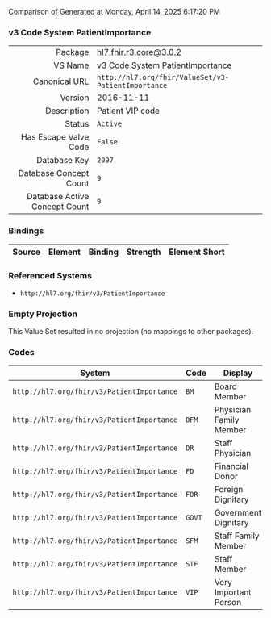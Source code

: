 Comparison of 
Generated at Monday, April 14, 2025 6:17:20 PM

### v3 Code System PatientImportance

|      |     |
| ---: | --- |
| Package | hl7.fhir.r3.core@3.0.2 |
| VS Name | v3 Code System PatientImportance |
| Canonical URL | `http://hl7.org/fhir/ValueSet/v3-PatientImportance` |
| Version | 2016-11-11 |
| Description | Patient VIP code |
| Status | `Active` |
| Has Escape Valve Code | `False` |
| Database Key | `2097` |
| Database Concept Count | `9` |
| Database Active Concept Count | `9` |
### Bindings

| Source | Element | Binding | Strength | Element Short |
| ------ | ------- | ------- | -------- | ------------- |

### Referenced Systems

* `http://hl7.org/fhir/v3/PatientImportance`
### Empty Projection

This Value Set resulted in no projection (no mappings to other packages).

### Codes

| System | Code | Display |
| ------ | ---- | ------- |
| `http://hl7.org/fhir/v3/PatientImportance` | `BM` | Board Member |
| `http://hl7.org/fhir/v3/PatientImportance` | `DFM` | Physician Family Member |
| `http://hl7.org/fhir/v3/PatientImportance` | `DR` | Staff Physician |
| `http://hl7.org/fhir/v3/PatientImportance` | `FD` | Financial Donor |
| `http://hl7.org/fhir/v3/PatientImportance` | `FOR` | Foreign Dignitary |
| `http://hl7.org/fhir/v3/PatientImportance` | `GOVT` | Government Dignitary |
| `http://hl7.org/fhir/v3/PatientImportance` | `SFM` | Staff Family Member |
| `http://hl7.org/fhir/v3/PatientImportance` | `STF` | Staff Member |
| `http://hl7.org/fhir/v3/PatientImportance` | `VIP` | Very Important Person |
